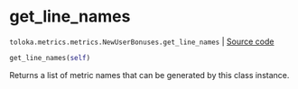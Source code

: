 # get_line_names
`toloka.metrics.metrics.NewUserBonuses.get_line_names` | [Source code](https://github.com/Toloka/toloka-kit/blob/v1.1.1/src/metrics/metrics.py#L220)

```python
get_line_names(self)
```

Returns a list of metric names that can be generated by this class instance.

